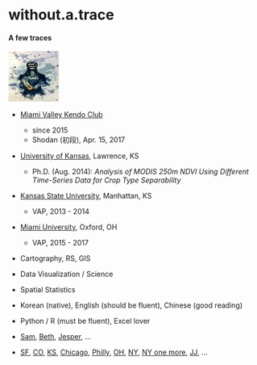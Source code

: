 # without.a.trace

#### A few traces

[![](/pics/kendo_watercolor_by_hernysite_tn.jpg)](/pics/kendo_watercolor_by_hernysite.jpg)

* [Miami Valley Kendo Club](http://miamivalleykendo.org/)
  * since 2015
  * Shodan \(初段\), Apr. 15, 2017

* [University of Kansas](http://geog.ku.edu/), Lawrence, KS
  * Ph.D. \(Aug. 2014\): _Analysis of MODIS 250m NDVI Using Different Time-Series Data for Crop Type Separability_
* [Kansas State University](http://www.k-state.edu/geography/), Manhattan, KS
  * VAP, 2013 - 2014
* [Miami University](http://miamioh.edu/cas/academics/departments/geography/), Oxford, OH
  * VAP, 2015 - 2017

* Cartography, RS, GIS
* Data Visualization / Science
* Spatial Statistics

* Korean \(native\), English \(should be fluent\), Chinese \(good reading\)
* Python / R \(must be fluent\), Excel lover

* [Sam](https://www.youtube.com/watch?v=ZFRzO_KZkkQ), [Beth](https://www.youtube.com/watch?v=UEHwO_UEp7A), [Jesper](https://www.youtube.com/watch?v=tFZUhm69jUg), ...

* [SF](https://www.youtube.com/watch?v=tYhDwmhRQOk), [CO](https://www.youtube.com/watch?v=eOB4VdlkzO4), [KS](https://www.youtube.com/watch?v=tH2w6Oxx0kQ), [Chicago](https://www.youtube.com/watch?v=m0zyuc_2UVg), [Philly](https://www.youtube.com/watch?v=4z2DtNW79sQ), [OH](https://www.youtube.com/watch?v=68g76j9VBvM), [NY](https://www.youtube.com/watch?v=gnBPHWk5FQ8), [NY one more](https://www.youtube.com/watch?v=d0F7ZzoZR1k), [JJ](https://www.youtube.com/watch?v=GH23iryfZbI), ...



